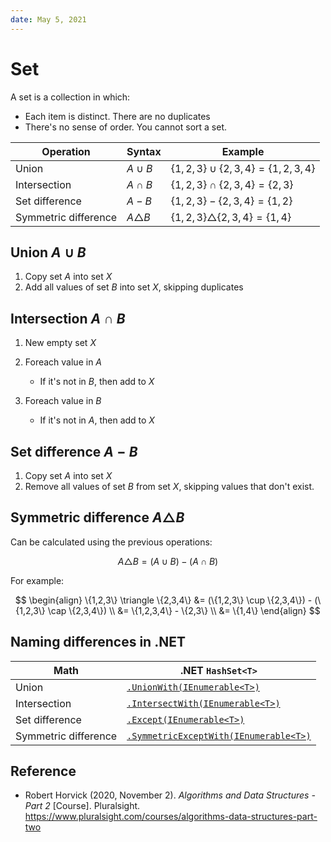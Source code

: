 ```yaml
---
date: May 5, 2021
---
```


# Set

A set is a collection in which:

- Each item is distinct. There are no duplicates
- There's no sense of order. You cannot sort a set.

| Operation            | Syntax          | Example                                         |
| ---------            | ------          | -----------                                     |
| Union                | $A \cup B$      | $\{1, 2, 3\} \cup \{2, 3, 4\} = \{1, 2, 3, 4\}$ |
| Intersection         | $A \cap B$      | $\{1, 2, 3\} \cap \{2, 3, 4\} = \{2, 3\}$       |
| Set difference       | $A - B$         | $\{1, 2, 3\} - \{2, 3, 4\} = \{1, 2\}$          |
| Symmetric difference | $A \triangle B$ | $\{1, 2, 3\} \triangle \{2, 3, 4\} = \{1, 4\}$  |

## Union $A \cup B$

1. Copy set $A$ into set $X$
2. Add all values of set $B$ into set $X$, skipping duplicates

## Intersection $A \cap B$

1. New empty set $X$

2. Foreach value in $A$

   - If it's not in $B$, then add to $X$

2. Foreach value in $B$

   - If it's not in $A$, then add to $X$

## Set difference $A - B$

1. Copy set $A$ into set $X$
2. Remove all values of set $B$ from set $X$, skipping values that don't exist.

## Symmetric difference $A \triangle B$

Can be calculated using the previous operations:

$$
A \triangle B = (A \cup B) - (A \cap B)
$$

For example:

$$
\begin{align}
\{1,2,3\} \triangle \{2,3,4\} &= (\{1,2,3\} \cup \{2,3,4\}) - (\{1,2,3\} \cap \{2,3,4\}) \\
&= \{1,2,3,4\} - \{2,3\} \\
&= \{1,4\}
\end{align}
$$

## Naming differences in .NET

| Math                 | .NET `HashSet<T>`                                   |
| ----                 | ----                                                |
| Union                | [`.UnionWith(IEnumerable<T>)`][dotnetUnion]                       |
| Intersection         | [`.IntersectWith(IEnumerable<T>)`][dotnetIntersect] |
| Set difference       | [`.Except(IEnumerable<T>)`][dotnetExcept]                         |
| Symmetric difference | [`.SymmetricExceptWith(IEnumerable<T>)`][dotnetSymmetricExcept]   |

## Reference

- Robert Horvick (2020, November 2). *Algorithms and Data Structures - Part 2*
  [Course]. Pluralsight. <https://www.pluralsight.com/courses/algorithms-data-structures-part-two>

[dotnetUnion]: https://docs.microsoft.com/en-us/dotnet/api/system.collections.generic.hashset-1.unionwith
[dotnetIntersect]: https://docs.microsoft.com/en-us/dotnet/api/system.collections.generic.hashset-1.intersectwith
[dotnetExcept]: https://docs.microsoft.com/en-us/dotnet/api/system.collections.generic.hashset-1.exceptwith
[dotnetSymmetricExcept]: https://docs.microsoft.com/en-us/dotnet/api/system.collections.generic.hashset-1.symmetricexceptwith

